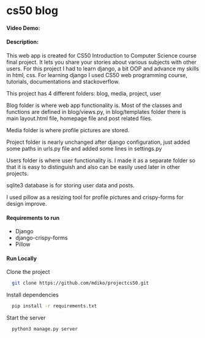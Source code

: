 # cs50 blog
#### Video Demo:  <URL HERE>
#### Description:
This web app is created for CS50 Introduction to Computer Science course final project. It lets you share your stories about various subjects with other users. For this project I had to learn django, a bit OOP and advance my skills in html, css. For learning django I used CS50 web programming course, tutorials, documentations and stackoverflow.

This project has 4 different folders: blog, media, project, user

Blog folder is where web app functionality is. Most of the classes and functions are defined in blog/views.py, in blog/templates folder there is main layout.html file, homepage file and post related files.

Media folder is where profile pictures are stored.

Project folder is nearly unchanged after django configuration, just added some paths in urls.py file and added some lines in settings.py

Users folder is where user functionality is. I made it as a separate folder so that it is easy to distinguish and also can be easily used later in other projects.

sqlite3 database is for storing user data and posts.

I used pillow as a resizing tool for profile pictures and crispy-forms for design improve.



#### Requirements to run
* Django
* django-crispy-forms
* Pillow

#### Run Locally

Clone the project

```bash
  git clone https://github.com/mdiko/projectcs50.git
```

Install dependencies

```bash
  pip install -r requirements.txt
```

Start the server

```bash
  python3 manage.py server
```
